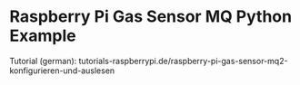 Raspberry Pi Gas Sensor MQ Python Example
================

Tutorial (german): tutorials-raspberrypi.de/raspberry-pi-gas-sensor-mq2-konfigurieren-und-auslesen